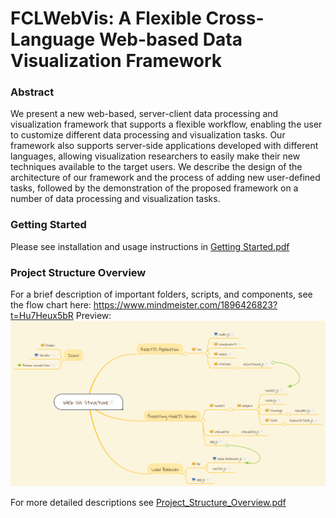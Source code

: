 # FCLWebVis: A Flexible Cross-Language Web-based Data Visualization Framework
### Abstract
We present a new web-based, server-client data processing and visualization framework that supports a flexible workflow, enabling the user to customize different data processing and visualization tasks. Our framework also supports server-side applications developed with different languages, allowing visualization researchers to easily make their new techniques available to the target users. We describe the design of the architecture of our framework and the process of adding new user-defined tasks, followed by the demonstration of the proposed framework on a number of data processing and visualization tasks. 

### Getting Started
Please see installation and usage instructions in [Getting Started.pdf](Getting_Started.pdf)

### Project Structure Overview
For a brief description of important folders, scripts, and components, see the flow chart here: https://www.mindmeister.com/1896426823?t=Hu7Heux5bR
Preview:
![overview.png](overview.png)

For more detailed descriptions see [Project_Structure_Overview.pdf](Project_Structure_Overview.pdf)